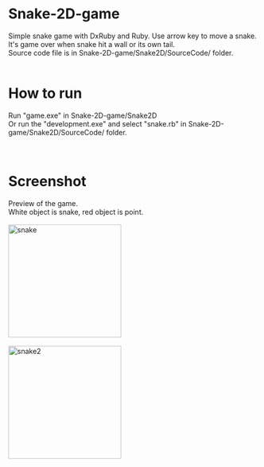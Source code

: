# Snake-2D-game
Simple snake game with DxRuby and Ruby. Use arrow key to move a snake. It's game over when snake hit a wall or its own tail.<br>
Source code file is in Snake-2D-game/Snake2D/SourceCode/ folder.
<br><br>

# How to run
Run "game.exe" in Snake-2D-game/Snake2D <br>
Or run the "development.exe" and select "snake.rb" in Snake-2D-game/Snake2D/SourceCode/ folder.
<br><br><br>

# Screenshot
Preview of the game.<br>
White object is snake, red object is point.<br><br>
<img width="227" alt="snake" src="https://user-images.githubusercontent.com/69473375/133964179-38a3897d-e3d0-4251-827e-303d908a97f7.PNG"><br><br>
<img width="227" alt="snake2" src="https://user-images.githubusercontent.com/69473375/133964184-13f98be7-2fa6-424a-8592-d4d060560d94.PNG">
>
